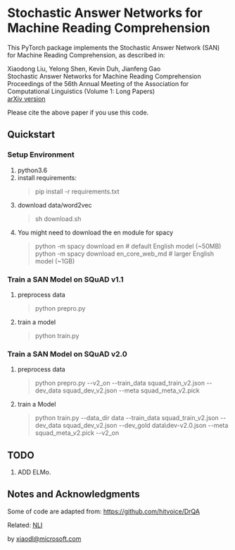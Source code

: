 # Stochastic Answer Networks for Machine Reading Comprehension

This PyTorch package implements the Stochastic Answer Network (SAN) for Machine Reading Comprehension, as described in:

Xiaodong Liu, Yelong Shen, Kevin Duh, Jianfeng Gao<br/>
Stochastic Answer Networks for Machine Reading Comprehension</br>
Proceedings of the 56th Annual Meeting of the Association for Computational Linguistics (Volume 1: Long Papers)<br/>
[arXiv version](https://arxiv.org/abs/1712.03556)

Please cite the above paper if you use this code. 

## Quickstart 

### Setup Environment
1. python3.6
2. install requirements:
   > pip install -r requirements.txt
3. download data/word2vec 
   > sh download.sh
4. You might need to download the en module for spacy
   > python -m spacy download en              # default English model (~50MB) <br/>
   > python -m spacy download en_core_web_md  # larger English model (~1GB)

### Train a SAN Model on SQuAD v1.1
1. preprocess data
   > python prepro.py
2. train a model
   > python train.py

### Train a SAN Model on SQuAD v2.0
1. preprocess data
   > python prepro.py --v2_on --train_data squad_train_v2.json --dev_data squad_dev_v2.json --meta squad_meta_v2.pick
2. train a Model
   > python train.py --data_dir data --train_data squad_train_v2.json --dev_data squad_dev_v2.json --dev_gold data\dev-v2.0.json --meta squad_meta_v2.pick --v2_on

## TODO
1. ADD ELMo.

## Notes and Acknowledgments
Some of code are adapted from: https://github.com/hitvoice/DrQA

Related: <a href="https://arxiv.org/abs/1804.07888">NLI</a>

by
xiaodl@microsoft.com



